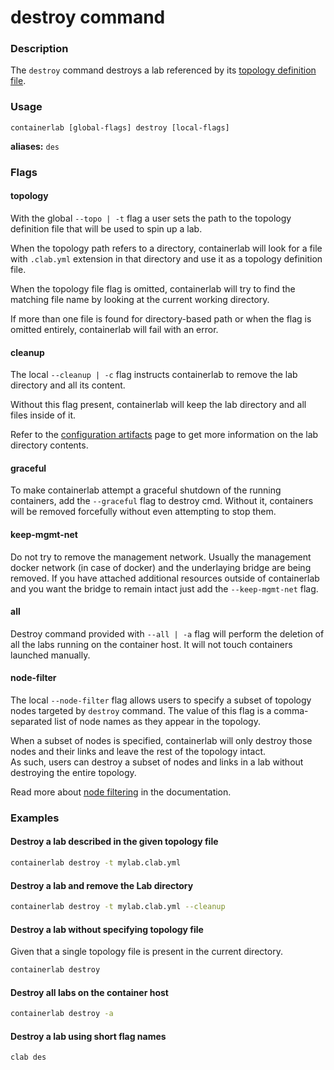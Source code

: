 # destroy command

### Description

The `destroy` command destroys a lab referenced by its [topology definition file](../manual/topo-def-file.md).

### Usage

`containerlab [global-flags] destroy [local-flags]`

**aliases:** `des`

### Flags

#### topology

With the global `--topo | -t` flag a user sets the path to the topology definition file that will be used to spin up a lab.

When the topology path refers to a directory, containerlab will look for a file with `.clab.yml` extension in that directory and use it as a topology definition file.

When the topology file flag is omitted, containerlab will try to find the matching file name by looking at the current working directory.

If more than one file is found for directory-based path or when the flag is omitted entirely, containerlab will fail with an error.

#### cleanup

The local `--cleanup | -c` flag instructs containerlab to remove the lab directory and all its content.

Without this flag present, containerlab will keep the lab directory and all files inside of it.

Refer to the [configuration artifacts](../manual/conf-artifacts.md) page to get more information on the lab directory contents.

#### graceful

To make containerlab attempt a graceful shutdown of the running containers, add the `--graceful` flag to destroy cmd. Without it, containers will be removed forcefully without even attempting to stop them.

#### keep-mgmt-net

Do not try to remove the management network. Usually the management docker network (in case of docker) and the underlaying bridge are being removed. If you have attached additional resources outside of containerlab and you want the bridge to remain intact just add the `--keep-mgmt-net` flag.

#### all

Destroy command provided with `--all | -a` flag will perform the deletion of all the labs running on the container host. It will not touch containers launched manually.

#### node-filter

The local `--node-filter` flag allows users to specify a subset of topology nodes targeted by `destroy` command. The value of this flag is a comma-separated list of node names as they appear in the topology.

When a subset of nodes is specified, containerlab will only destroy those nodes and their links and leave the rest of the topology intact.  
As such, users can destroy a subset of nodes and links in a lab without destroying the entire topology.

Read more about [node filtering](../manual/node-filtering.md) in the documentation.

### Examples

#### Destroy a lab described in the given topology file

```bash
containerlab destroy -t mylab.clab.yml
```

#### Destroy a lab and remove the Lab directory

```bash
containerlab destroy -t mylab.clab.yml --cleanup
```

#### Destroy a lab without specifying topology file

Given that a single topology file is present in the current directory.

```bash
containerlab destroy
```

#### Destroy all labs on the container host

```bash
containerlab destroy -a
```

#### Destroy a lab using short flag names

```bash
clab des
```
